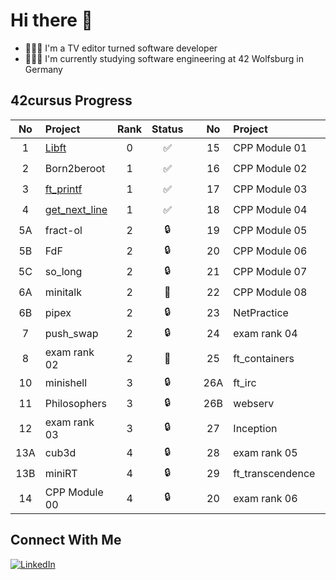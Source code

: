 # Hi there 👋
- 👩🏻‍💻 I'm a TV editor turned software developer
- 👩🏻‍🎓 I'm currently studying software engineering at 42 Wolfsburg in Germany

<!-- - 🔭 I’m currently working on ...
- 🌱 I’m currently learning ...
- 👯 I’m looking to collaborate on ...
- 🤔 I’m looking for help with ...
- 💬 Ask me about ...
- 📫 How to reach me: ...
- 😄 Pronouns: ...
- ⚡ Fun fact: ...
-->
## 42cursus Progress
| No  | Project                             | Rank | Status |   | No  | Project          | Rank | Status |
| :-: | :---------------------------------  |:--:  | :----: | - | :-: | :--------------- | :--: |:----:  |
| 1   | [Libft](../../../42_libft)          |  0   |   ✅   |   | 15  | CPP Module 01    |  4   |  🔒    |
| 2   | Born2beroot								          |  1   |   ✅   |   | 16  | CPP Module 02    |  4   |  🔒    |
| 3   | [ft_printf](../../../42_ft_printf)  |  1   |   ✅   |   | 17  | CPP Module 03    |  4   |  🔒    |
| 4   | [get_next_line](../../../42_gnl) 	  |  1   |   ✅   |   | 18  | CPP Module 04    |  4   |  🔒    |
| 5A  | fract-ol                            |  2	 |   🔒   |   | 19  | CPP Module 05    |  4   |  🔒    |
| 5B  | FdF									                |  2   |   🔒   |   | 20  | CPP Module 06    |  4   |  🔒    |
| 5C  | so_long								              |  2	 |   🔒   |   | 21  | CPP Module 07    |  4   |  🔒    |
| 6A  | minitalk                            |  2   |   👷   |   | 22  | CPP Module 08    |  4   |  🔒    |
| 6B  | pipex      							            |  2	 |   🔒   |   | 23  | NetPractice      |  4   |  🔒    |
| 7   | push_swap	                          |  2	 |	 🔒   |   | 24  | exam rank 04     |  4   |  🔒    |
| 8   | exam rank 02							          |  2   |   👷   |   | 25  | ft_containers    |  5   |  🔒    |
| 10  | minishell			 					            |  3	 |   🔒   |   | 26A | ft_irc           |  5   |  🔒    |
| 11  | Philosophers                        |  3   |   🔒   |   | 26B | webserv          |  5   |  🔒    |
| 12  | exam rank 03                        |  3   |   🔒   |   | 27  | Inception        |  5   |  🔒    |
| 13A | cub3d 	 	                          |  4   |   🔒   |   | 28  | exam rank 05     |  5   |  🔒    |
| 13B | miniRT                              |  4   |   🔒   |   | 29  | ft_transcendence |  6   |  🔒    |
| 14  | CPP Module 00                       |  4   |   🔒   |   | 20  | exam rank 06     |  6   |  🔒    |

## Connect With Me
[![LinkedIn](https://img.shields.io/badge/-LinkedIn-0e76a8?style=flat-square&logo=linkedin&logoColor=white)](https://www.linkedin.com/in/tanja-schmidt-667a36122/)
<!-- [![Docker Hub](https://img.shields.io/badge/-Docker%20Hub-0db7ed?style=flat-square&logo=docker&logoColor=white)](https://hub.docker.com/u/) -->
<!-- [![Personal Website](https://img.shields.io/badge/-Personal%20Website-f8f8fa?style=flat-square)](https://tanjasportfolio.com) -->


<!--
**Sunkio/Sunkio** is a ✨ _special_ ✨ repository because its `README.md` (this file) appears on your GitHub profile.

Here are some ideas to get you started:

- 🔭 I’m currently working on ...
- 🌱 I’m currently learning ...
- 👯 I’m looking to collaborate on ...
- 🤔 I’m looking for help with ...
- 💬 Ask me about ...
- 📫 How to reach me: ...
- 😄 Pronouns: ...
- ⚡ Fun fact: ...
-->
